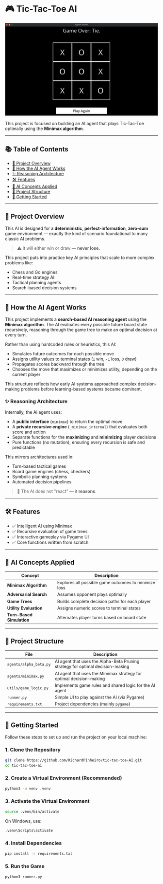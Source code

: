 # 🎮 Tic-Tac-Toe AI

![AI Agent playing Tic-Tac-Toe](assets/images/tic-tac-toe-ai.png)

This project is focused on building an AI agent that plays Tic-Tac-Toe optimally using the **Minimax algorithm**.

---

## 📚 Table of Contents

- [🧠 Project Overview](#-project-overview)
- [🧠 How the AI Agent Works](#-how-the-ai-agent-works)
- [✨ Reasoning Architecture](#-reasoning-architecture)
- [🛠️ Features](#-features)
- [🧪 AI Concepts Applied](#-ai-concepts-applied)
- [📁 Project Structure](#-project-structure)
- [🚀 Getting Started](#-getting-started)

---

## 🧠 Project Overview

This AI is designed for a **deterministic**, **perfect-information**, **zero-sum** game environment — exactly the kind of scenario foundational to many classic AI problems.

> ⚠️ It will either win or draw — **never lose.**

This project puts into practice key AI principles that scale to more complex problems like:

- Chess and Go engines
- Real-time strategy AI
- Tactical planning agents
- Search-based decision systems

---

## 🧠 How the AI Agent Works

This project implements a **search-based AI reasoning agent** using the **Minimax algorithm**. The AI evaluates every possible future board state recursively, reasoning through the game tree to make an optimal decision at every turn.

Rather than using hardcoded rules or heuristics, this AI:
- Simulates future outcomes for each possible move
- Assigns utility values to terminal states (`1` win, `-1` loss, `0` draw)
- Propagates scores backward through the tree
- Chooses the move that maximizes or minimizes utility, depending on the current player

This structure reflects how early AI systems approached complex decision-making problems before learning-based systems became dominant.

### ✨ Reasoning Architecture

Internally, the Ai agent uses:
- A **public interface** (`minimax`) to return the optimal move
- A **private recursive engine** (`_minimax_internal`) that evaluates both score and action
- Separate functions for the **maximizing** and **minimizing** player decisions
- Pure functions (no mutation), ensuring every recursion is safe and predictable

This mirrors architectures used in:
- Turn-based tactical games
- Board game engines (chess, checkers)
- Symbolic planning systems
- Automated decision pipelines

> 🧠 The AI does not "react" — it **reasons**.

---

## 🛠️ Features

- ✅ Intelligent AI using Minimax
- ✅ Recursive evaluation of game trees
- ✅ Interactive gameplay via Pygame UI
- ✅ Core functions written from scratch

---

## 🧪 AI Concepts Applied

| Concept                  | Description                                                 |
|--------------------------|-------------------------------------------------------------|
| **Minimax Algorithm**    | Explores all possible game outcomes to minimize loss        |
| **Adversarial Search**   | Assumes opponent plays optimally                            |
| **Game Trees**           | Builds complete decision paths for each player              |
| **Utility Evaluation**   | Assigns numeric scores to terminal states                   |
| **Turn-Based Simulation**| Alternates player turns based on board state                |

---

## 📁 Project Structure

| File            | Description                                 |
|-----------------|---------------------------------------------|
| `agents/alpha_beta.py`  | AI agent that uses the Alpha-Beta Pruning strategy for optimal decision-making |
| `agents/minimax.py`  | AI agent that uses the Mimimax strategy for optimal decision-making |
| `utils/game_logic.py`  | Implements game rules and shared logic for the AI agent |
| `runner.py`     | Simple UI to play against the AI (via Pygame) |
| `requirements.txt` | Project dependencies (mainly `pygame`)   |

---

## 🚀 Getting Started

Follow these steps to set up and run the project on your local machine:

### 1. Clone the Repository

```bash
git clone https://github.com/RichardPinheiro/tic-tac-toe-AI.git
cd tic-tac-toe-ai
```

### 2. Create a Virtual Environment (Recommended)

```bash
python3 -m venv .venv
```

### 3. Activate the Virtual Environment

```bash
source .venv/bin/activate
```
On Windows, use:
```bash
.venv\Scripts\activate
```

### 4. Install Dependencies

```bash
pip install -r requirements.txt
```

### 5. Run the Game

```bash
python3 runner.py
```
